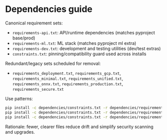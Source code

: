 # Dependencies guide

Canonical requirement sets:

- `requirements-api.txt`: API/runtime dependencies (matches pyproject base/prod)
- `requirements-ml.txt`: ML stack (matches pyproject ml extra)
- `requirements-dev.txt`: development and testing utilities (dev/test extras)
- `constraints.txt`: pinning/compatibility guard used across installs

Redundant/legacy sets scheduled for removal:

- `requirements_deployment.txt`, `requirements_gcp.txt`, `requirements_minimal.txt`, `requirements_unified.txt`, `requirements_onnx.txt`, `requirements_production.txt`, `requirements_secure.txt`

Use patterns:

```bash
pip install -c dependencies/constraints.txt -r dependencies/requirements-api.txt
pip install -c dependencies/constraints.txt -r dependencies/requirements-dev.txt
pip install -c dependencies/constraints.txt -r dependencies/requirements-ml.txt
```

Rationale: fewer, clearer files reduce drift and simplify security scanning and upgrades.

